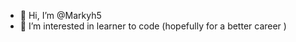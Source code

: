 - 👋 Hi, I’m @Markyh5
- 👀 I’m interested in learner to code (hopefully for a better career )


<!---
Markyh5/Markyh5 is a ✨ special ✨ repository because its `README.md` (this file) appears on your GitHub profile.
You can click the Preview link to take a look at your changes.
--->
